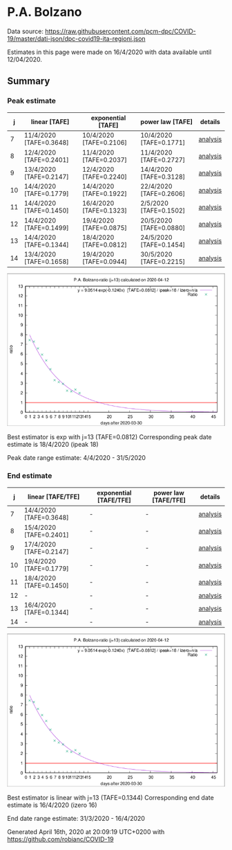 # P.A. Bolzano


Data source: https://raw.githubusercontent.com/pcm-dpc/COVID-19/master/dati-json/dpc-covid19-ita-regioni.json

Estimates in this page were made on 16/4/2020 with data available until 12/04/2020.


## Summary 

### Peak estimate 
|j|linear [TAFE]|exponential [TAFE]|power law [TAFE]|details|
|---|----|-----------|---------|-------|
|7|11/4/2020 [TAFE=0.3648]|10/4/2020 [TAFE=0.2106]|10/4/2020 [TAFE=0.1771]|[analysis](COVID-19_p.a._bolzano_j7_2020-04-12.md)|
|8|12/4/2020 [TAFE=0.2401]|11/4/2020 [TAFE=0.2037]|11/4/2020 [TAFE=0.2727]|[analysis](COVID-19_p.a._bolzano_j8_2020-04-12.md)|
|9|13/4/2020 [TAFE=0.2147]|12/4/2020 [TAFE=0.2240]|14/4/2020 [TAFE=0.3128]|[analysis](COVID-19_p.a._bolzano_j9_2020-04-12.md)|
|10|14/4/2020 [TAFE=0.1779]|14/4/2020 [TAFE=0.1922]|22/4/2020 [TAFE=0.2606]|[analysis](COVID-19_p.a._bolzano_j10_2020-04-12.md)|
|11|14/4/2020 [TAFE=0.1450]|16/4/2020 [TAFE=0.1323]|2/5/2020 [TAFE=0.1502]|[analysis](COVID-19_p.a._bolzano_j11_2020-04-12.md)|
|12|14/4/2020 [TAFE=0.1499]|19/4/2020 [TAFE=0.0875]|20/5/2020 [TAFE=0.0880]|[analysis](COVID-19_p.a._bolzano_j12_2020-04-12.md)|
|13|14/4/2020 [TAFE=0.1344]|18/4/2020 [TAFE=0.0812]|24/5/2020 [TAFE=0.1454]|[analysis](COVID-19_p.a._bolzano_j13_2020-04-12.md)|
|14|13/4/2020 [TAFE=0.1658]|19/4/2020 [TAFE=0.0944]|30/5/2020 [TAFE=0.2215]|[analysis](COVID-19_p.a._bolzano_j14_2020-04-12.md)|

![best peak estimate](COVID-19_p.a._bolzano_j13_2020-04-12.png)

Best estimator is exp with j=13 (TAFE=0.0812)
Corresponding peak date estimate is 18/4/2020 (ipeak 18)


Peak date range estimate: 4/4/2020 - 31/5/2020

### End estimate 
|j|linear [TAFE/TFE]|exponential [TAFE/TFE]|power law [TAFE/TFE]|details|
|---|----|-----------|---------|-------|
|7|14/4/2020 [TAFE=0.3648]|-|-|[analysis](COVID-19_p.a._bolzano_j7_2020-04-12.md)|
|8|15/4/2020 [TAFE=0.2401]|-|-|[analysis](COVID-19_p.a._bolzano_j8_2020-04-12.md)|
|9|17/4/2020 [TAFE=0.2147]|-|-|[analysis](COVID-19_p.a._bolzano_j9_2020-04-12.md)|
|10|19/4/2020 [TAFE=0.1779]|-|-|[analysis](COVID-19_p.a._bolzano_j10_2020-04-12.md)|
|11|18/4/2020 [TAFE=0.1450]|-|-|[analysis](COVID-19_p.a._bolzano_j11_2020-04-12.md)|
|12|-|-|-|[analysis](COVID-19_p.a._bolzano_j12_2020-04-12.md)|
|13|16/4/2020 [TAFE=0.1344]|-|-|[analysis](COVID-19_p.a._bolzano_j13_2020-04-12.md)|
|14|-|-|-|[analysis](COVID-19_p.a._bolzano_j14_2020-04-12.md)|

![best zero estimate](COVID-19_p.a._bolzano_j13_2020-04-12.png)

Best estimator is linear with j=13 (TAFE=0.1344)
Corresponding end date estimate is 16/4/2020 (izero 16)


End date range estimate: 31/3/2020 - 16/4/2020

Generated April 16th, 2020 at 20:09:19 UTC+0200 with https://github.com/robianc/COVID-19
